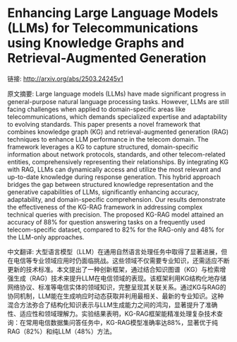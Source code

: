 # Enhancing Large Language Models (LLMs) for Telecommunications using Knowledge Graphs and Retrieval-Augmented Generation

链接: http://arxiv.org/abs/2503.24245v1

原文摘要:
Large language models (LLMs) have made significant progress in
general-purpose natural language processing tasks. However, LLMs are still
facing challenges when applied to domain-specific areas like
telecommunications, which demands specialized expertise and adaptability to
evolving standards. This paper presents a novel framework that combines
knowledge graph (KG) and retrieval-augmented generation (RAG) techniques to
enhance LLM performance in the telecom domain. The framework leverages a KG to
capture structured, domain-specific information about network protocols,
standards, and other telecom-related entities, comprehensively representing
their relationships. By integrating KG with RAG, LLMs can dynamically access
and utilize the most relevant and up-to-date knowledge during response
generation. This hybrid approach bridges the gap between structured knowledge
representation and the generative capabilities of LLMs, significantly enhancing
accuracy, adaptability, and domain-specific comprehension. Our results
demonstrate the effectiveness of the KG-RAG framework in addressing complex
technical queries with precision. The proposed KG-RAG model attained an
accuracy of 88% for question answering tasks on a frequently used
telecom-specific dataset, compared to 82% for the RAG-only and 48% for the
LLM-only approaches.

中文翻译:
大型语言模型（LLM）在通用自然语言处理任务中取得了显著进展，但在电信等专业领域应用时仍面临挑战。这些领域不仅需要专业知识，还需适应不断更新的技术标准。本文提出了一种创新框架，通过结合知识图谱（KG）与检索增强生成（RAG）技术来提升LLM在电信领域的表现。该框架利用KG结构化地存储网络协议、标准等电信实体的领域知识，完整呈现其关联关系。通过KG与RAG的协同机制，LLM能在生成响应时动态获取并利用最相关、最新的专业知识。这种混合方法弥合了结构化知识表示与LLM生成能力之间的鸿沟，显著提升了准确性、适应性和领域理解力。实验结果表明，KG-RAG框架能精准处理复杂技术查询：在常用电信数据集问答任务中，KG-RAG模型准确率达88%，显著优于纯RAG（82%）和纯LLM（48%）方法。
